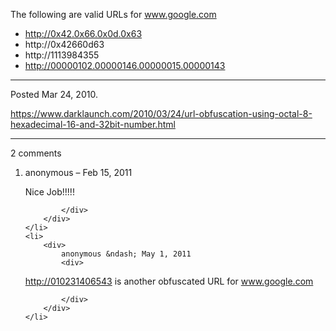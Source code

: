 The following are valid URLs for www.google.com

* http://0x42.0x66.0x0d.0x63
* http://0x42660d63
* http://1113984355
* http://00000102.00000146.00000015.00000143

---

Posted Mar 24, 2010.

https://www.darklaunch.com/2010/03/24/url-obfuscation-using-octal-8-hexadecimal-16-and-32bit-number.html

---

2 comments

<ol>
    <li>
        <div>
            anonymous &ndash; Feb 15, 2011
            <div>

Nice Job!!!!!

            </div>
        </div>
    </li>
    <li>
        <div>
            anonymous &ndash; May 1, 2011
            <div>

<a href="http://010231406543">http://010231406543</a> is another obfuscated URL for <a href="www.google.com">www.google.com</a>

            </div>
        </div>
    </li>
</ol>
